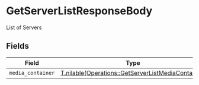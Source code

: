 # GetServerListResponseBody

List of Servers


## Fields

| Field                                                                                                        | Type                                                                                                         | Required                                                                                                     | Description                                                                                                  |
| ------------------------------------------------------------------------------------------------------------ | ------------------------------------------------------------------------------------------------------------ | ------------------------------------------------------------------------------------------------------------ | ------------------------------------------------------------------------------------------------------------ |
| `media_container`                                                                                            | [T.nilable(Operations::GetServerListMediaContainer)](../../models/operations/getserverlistmediacontainer.md) | :heavy_minus_sign:                                                                                           | N/A                                                                                                          |